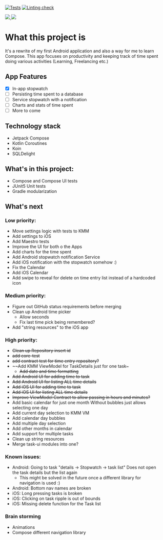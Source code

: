 [![Tests](https://github.com/AKJAW/Timi-Compose/actions/workflows/test.yml/badge.svg)](https://github.com/AKJAW/Timi-Compose/actions/workflows/test.yml)
[![Linting check](https://github.com/AKJAW/Timi-Compose/actions/workflows/ktlint.yml/badge.svg)](https://github.com/AKJAW/Timi-Compose/actions/workflows/ktlint.yml)

<a href="https://androidweekly.net/issues/issue-468">
<img src="https://androidweekly.net/issues/issue-468/badge">
</a>
<a href="https://androidweekly.net/issues/issue-514">
<img src="https://androidweekly.net/issues/issue-514/badge">
</a>

# What this project is

It's a rewrite of my first Android application and also a way for me to learn Compose. This app
focuses on productivity and keeping track of time spent doing various activities (Learning,
Freelancing etc.)

## App Features

- [x] In-app stopwatch
- [ ] Persisting time spent to a database
- [ ] Service stopwatch with a notification
- [ ] Charts and stats of time spent
- [ ] More to come

## Technology stack

- Jetpack Compose
- Kotlin Coroutines
- Koin
- SQLDelight

## What's in this project:

- Compose and Compose UI tests
- JUnit5 Unit tests
- Gradle modularization

## What's next

### Low priority:

- Move settings logic with tests to KMM
- Add settings to iOS
- Add Maestro tests
- Improve the UI for both o the Apps
- Add charts for the time spent
- Add Android stopwatch notification Service
- Add iOS notification with the stopwatch somehow :)
- Fix the Calendar
- Add iOS Calendar
- Add swipe to reveal for delete on time entry list instead of a hardcoded icon

### Medium priority:
- Figure out GitHub status requirements before merging
- Clean up Android time picker
  - Allow seconds
  - Fix last time pick being remembered?
- Add "string resources" to the iOS app

### High priority:
- ~~Clean up Repository insert id~~
- ~~add core-test~~
- ~~add contract test for time entry repository?~~
- ~~Add KMM ViewModel for TaskDetails just for one task~
  - ~~Add date and time formatting~~
- ~~Add Android UI for adding time to task~~
- ~~Add Android UI for listing ALL time details~~
- ~~Add iOS UI for adding time to task~~
- ~~Add iOS UI for listing ALL time details~~
- ~~Improve ViewModel Contract to allow passing in hours and minutes?~~
- Add basic calendar for just one month Without bubbles just allows selecting one day
- Add current day selection to KMM VM
- Add calendar day bubbles
- Add multiple day selection 
- Add other months in calendar
- Add support for multiple tasks
- Clean up string resources
- Merge task-ui modules into one?

### Known issues:
- Android: Going to task "details -> Stopwatch -> task list" Does not open the task details but the list again
  - This might be solved in the future once a different library for navigation is used :) 
- Android: Bottom nav names are broken
- iOS: Long pressing tasks is broken
- iOS: Clicking on task ripple is out of bounds
- iOS: Missing delete function for the Task list

### Brain storming
- Animations
- Compose different navigation library